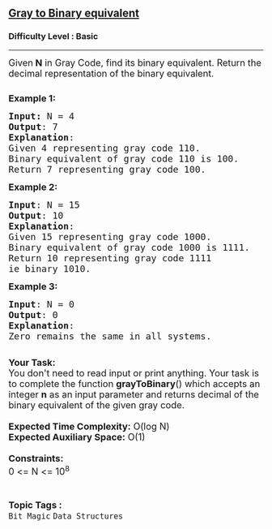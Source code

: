 <h2><a href="https://practice.geeksforgeeks.org/problems/gray-to-binary-equivalent-1587115620/1?page=1&difficulty[]=-1&category[]=Bit%20Magic&sortBy=submissions">Gray to Binary equivalent</a></h2><h3>Difficulty Level : Basic</h3><hr><div class="problems_problem_content__Xm_eO"><p><span style="font-size:18px">Given<strong>&nbsp;N</strong>&nbsp;in Gray Code, find its binary equivalent.&nbsp;Return the decimal representation of the binary equivalent.</span></p>

<p><span style="font-size:18px"><img alt="" src="https://media.geeksforgeeks.org/img-practice/ScreenShot2021-08-27at10-1630039200.png"></span></p>

<p><span style="font-size:18px"><strong>Example 1:</strong></span></p>

<pre><span style="font-size:18px"><strong>Input: </strong>N = 4
<strong>Output</strong>: 7
<strong>Explanation</strong>:
Given 4 representing gray code 110.
Binary equivalent of gray code 110 is 100.
Return 7 representing gray code 100.
</span></pre>

<p><span style="font-size:18px"><strong>Example 2:</strong></span></p>

<pre><span style="font-size:18px"><strong>Input</strong>: N = 15
<strong>Output</strong>: 10
<strong>Explanation</strong>:
Given 15 representing gray code 1000.
Binary equivalent of gray code 1000 is 1111.
Return 10 representing gray code 1111 
ie binary 1010.</span></pre>

<p><span style="font-size:18px"><strong>Example 3:</strong></span></p>

<pre><span style="font-size:18px"><strong>Input</strong>: N = 0
<strong>Output</strong>: 0
<strong>Explanation</strong>: 
Zero remains the same in all systems.</span></pre>

<p><br>
<span style="font-size:18px"><strong>Your Task:&nbsp;</strong><br>
You don't need to read input or print anything.&nbsp;Your task is to complete the function&nbsp;<strong>grayToBinary</strong>() which accepts an integer&nbsp;<strong>n</strong>&nbsp;as an input parameter and&nbsp;returns decimal of the binary equivalent of the given gray code.&nbsp;<br>
<br>
<strong>Expected Time Complexity:</strong>&nbsp;O(log N)<br>
<strong>Expected Auxiliary Space:</strong>&nbsp;O(1)<br>
<br>
<strong>Constraints:</strong><br>
0 &lt;= N &lt;= 10<sup>8</sup></span></p>
</div><br><p><span style=font-size:18px><strong>Topic Tags : </strong><br><code>Bit Magic</code>&nbsp;<code>Data Structures</code>&nbsp;